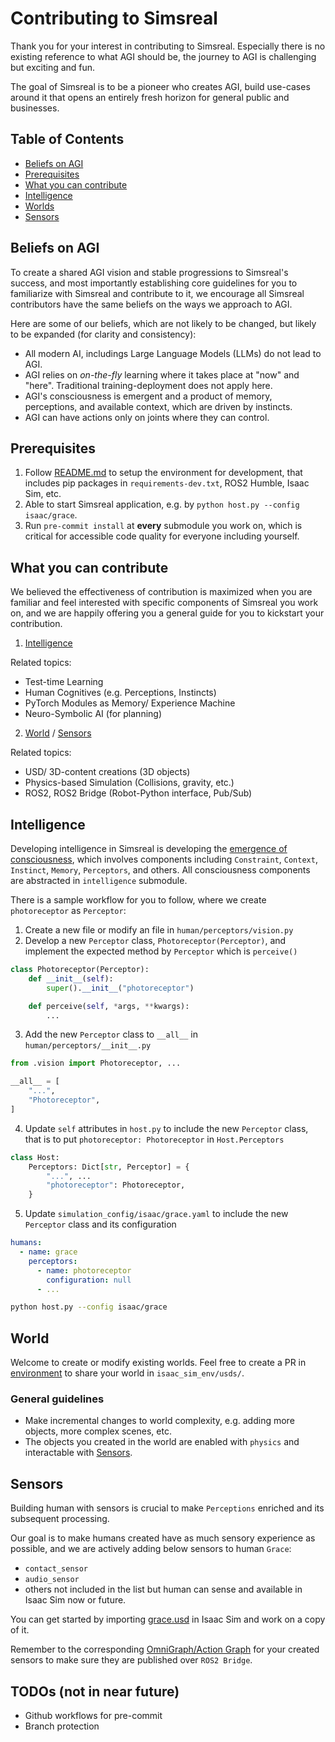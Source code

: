 # Contributing to Simsreal

Thank you for your interest in contributing to Simsreal. Especially there is no existing reference to what AGI should be, the journey to AGI is challenging but exciting and fun.

The goal of Simsreal is to be a pioneer who creates AGI, build use-cases around it that opens an entirely fresh horizon for general public and businesses.

## Table of Contents
- [Beliefs on AGI](#beliefs-on-agi)
- [Prerequisites](#prerequisites)
- [What you can contribute](#what-you-can-contribute)
- [Intelligence](#intelligence)
- [Worlds](#world)
- [Sensors](#sensors)

## Beliefs on AGI
To create a shared AGI vision and stable progressions to Simsreal's success, and most importantly establishing core guidelines for you to familiarize with Simsreal and contribute to it, we encourage all Simsreal contributors have the same beliefs on the ways we approach to AGI.

Here are some of our beliefs, which are not likely to be changed, but likely to be expanded (for clarity and consistency):
* All modern AI, includings Large Language Models (LLMs) do not lead to AGI.
* AGI relies on *on-the-fly* learning where it takes place at "now" and "here". Traditional training-deployment does not apply here.
* AGI's consciousness is emergent and a product of memory, perceptions, and available context, which are driven by instincts.
* AGI can have actions only on joints where they can control.

## Prerequisites
1. Follow [README.md](README.md) to setup the environment for development, that includes pip packages in `requirements-dev.txt`, ROS2 Humble, Isaac Sim, etc.
2. Able to start Simsreal application, e.g. by `python host.py --config isaac/grace`.
3. Run `pre-commit install` at **every** submodule you work on, which is critical for accessible code quality for everyone including yourself.

## What you can contribute
We believed the effectiveness of contribution is maximized when you are familiar and feel interested with specific components of Simsreal you work on, and we are happily offering you a general guide for you to kickstart your contribution.

1. [Intelligence](#intelligence)

Related topics:
* Test-time Learning
* Human Cognitives (e.g. Perceptions, Instincts)
* PyTorch Modules as Memory/ Experience Machine
* Neuro-Symbolic AI (for planning)

2. [World](#world) / [Sensors](#sensors)

Related topics:
* USD/ 3D-content creations (3D objects)
* Physics-based Simulation (Collisions, gravity, etc.)
* ROS2, ROS2 Bridge (Robot-Python interface, Pub/Sub)

## Intelligence
Developing intelligence in Simsreal is developing the [emergence of consciousness](https://github.com/Simsreal/human/blob/main/src/images/flow_draft_2.png), which involves components including `Constraint`, `Context`, `Instinct`, `Memory`, `Perceptors`, and others. All consciousness components are abstracted in `intelligence` submodule.

There is a sample workflow for you to follow, where we create `photoreceptor` as `Perceptor`:

1. Create a new file or modify an file in `human/perceptors/vision.py`
2. Develop a new `Perceptor` class, `Photoreceptor(Perceptor)`, and implement the expected method by `Perceptor` which is `perceive()`
```python
class Photoreceptor(Perceptor):
    def __init__(self):
        super().__init__("photoreceptor")

    def perceive(self, *args, **kwargs):
        ...
```

3. Add the new `Perceptor` class to `__all__` in `human/perceptors/__init__.py`
```python
from .vision import Photoreceptor, ...

__all__ = [
    "...",
    "Photoreceptor",
]
```

4. Update `self` attributes in `host.py` to include the new `Perceptor` class, that is to put `photoreceptor: Photoreceptor` in `Host.Perceptors`
```python
class Host:
    Perceptors: Dict[str, Perceptor] = {
        "...", ...
        "photoreceptor": Photoreceptor,
    }
```
5. Update `simulation_config/isaac/grace.yaml` to include the new `Perceptor` class and its configuration
```yaml
humans:
  - name: grace
    perceptors:
      - name: photoreceptor
        configuration: null
      - ...
```

```bash
python host.py --config isaac/grace
```


## World
Welcome to create or modify existing worlds. Feel free to create a PR in [environment](https://github.com/Simsreal/environment) to share your world in `isaac_sim_env/usds/`.

### General guidelines
* Make incremental changes to world complexity, e.g. adding more objects, more complex scenes, etc.
* The objects you created in the world are enabled with `physics` and interactable with [Sensors](#sensors).

## Sensors
Building human with sensors is crucial to make `Perceptions` enriched and its subsequent processing.

Our goal is to make humans created have as much sensory experience as possible, and we are actively adding below sensors to human `Grace`:
* `contact_sensor`
* `audio_sensor`
* others not included in the list but human can sense and available in Isaac Sim now or future.

You can get started by importing [grace.usd](https://github.com/Simsreal/environment/tree/main/isaac_sim_env/usds) in Isaac Sim and work on a copy of it.

Remember to the corresponding [OmniGraph/Action Graph](https://docs.omniverse.nvidia.com/isaacsim/latest/features/sensors_simulation/sensor_simulation_physics_sensors.html) for your created sensors to make sure they are published over `ROS2 Bridge`.

## TODOs (not in near future)
* Github workflows for pre-commit
* Branch protection
